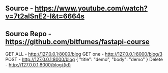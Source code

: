 

## Source - https://www.youtube.com/watch?v=7t2alSnE2-I&t=6664s
## Source Repo - https://github.com/bitfumes/fastapi-course
GET ALL - http://127.0.0.1:8000/blog
GET one - http://127.0.0.1:8000/blog/3
POST    - http://127.0.0.1:8000/blog
        {
            "title": "demo",
            "body": "demo"
        }
Delete - http://127.0.0.1:8000/blog/{id}